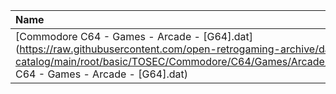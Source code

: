 |Name|Size|
|:---|---:|
|[Commodore C64 - Games - Arcade - [G64].dat](https://raw.githubusercontent.com/open-retrogaming-archive/dat-catalog/main/root/basic/TOSEC/Commodore/C64/Games/Arcade/[G64]/Commodore C64 - Games - Arcade - [G64].dat)|214666|
